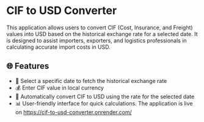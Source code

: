 # CIF to USD Converter

This application allows users to convert CIF (Cost, Insurance, and Freight) values into USD based on the historical exchange rate for a selected date. It is designed to assist importers, exporters, and logistics professionals in calculating accurate import costs in USD.

## 🌐 Features

- 🔎 Select a specific date to fetch the historical exchange rate
- 💰 Enter CIF value in local currency
- 🔄 Automatically convert CIF to USD using the rate for the selected date
- 📊 User-friendly interface for quick calculations.
The application is live on 
https://cif-to-usd-converter.onrender.com/
